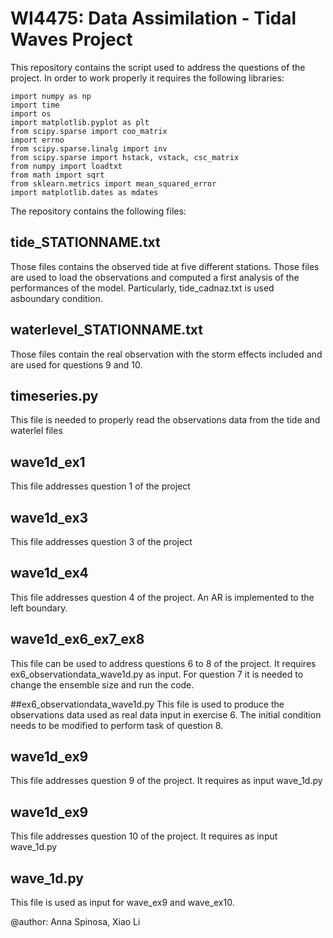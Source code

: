# WI4475: Data Assimilation - Tidal Waves Project

This repository contains the script used to address the questions of the project. 
In order to work properly it requires the following libraries:

```
import numpy as np
import time
import os
import matplotlib.pyplot as plt
from scipy.sparse import coo_matrix
import errno
from scipy.sparse.linalg import inv
from scipy.sparse import hstack, vstack, csc_matrix
from numpy import loadtxt
from math import sqrt
from sklearn.metrics import mean_squared_error
import matplotlib.dates as mdates  
``` 

The repository contains the following files:

## tide_STATIONNAME.txt
Those files contains the observed tide at five different stations. Those files are used to load the observations and computed a first analysis of the performances of the model.
Particularly, tide_cadnaz.txt is used asboundary condition.

## waterlevel_STATIONNAME.txt
Those files contain the real observation with the storm effects included and are used for questions 9 and 10. 

## timeseries.py
This file is needed to properly read the observations data from the tide and waterlel files

## wave1d_ex1
This file addresses question 1 of the project

## wave1d_ex3
This file addresses question 3 of the project


## wave1d_ex4
This file addresses question 4 of the project. An AR is implemented to the left boundary. 

## wave1d_ex6_ex7_ex8
This file can be used to address questions 6 to 8 of the project. It requires ex6_observationdata_wave1d.py as input. For question 7 it is needed to change the ensemble size and run the code.

##ex6_observationdata_wave1d.py
This file is used to produce the observations data used as real data input in exercise 6. The initial condition needs to be modified to perform task of question 8.

## wave1d_ex9
This file addresses question 9 of the project. It requires as input wave_1d.py

## wave1d_ex9
This file addresses question 10 of the project. It requires as input wave_1d.py

## wave_1d.py
This file is used as input for wave_ex9 and wave_ex10.

@author: Anna Spinosa, Xiao Li
